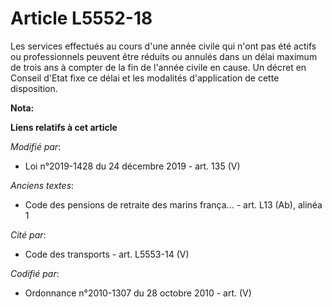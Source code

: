 # Article L5552-18

Les services effectués au cours d'une année civile qui n'ont pas été actifs ou professionnels peuvent être réduits ou annulés
dans un délai maximum de trois ans à compter de la fin de l'année civile en cause. Un décret en Conseil d'Etat fixe ce délai
et les modalités d'application de cette disposition.

**Nota:**



**Liens relatifs à cet article**

_Modifié par_:

  - Loi n°2019-1428 du 24 décembre 2019 - art. 135 (V)

_Anciens textes_:

  - Code des pensions de retraite des marins frança... - art. L13 (Ab), alinéa 1

_Cité par_:

  - Code des transports - art. L5553-14 (V)

_Codifié par_:

  - Ordonnance n°2010-1307 du 28 octobre 2010 - art. (V)
